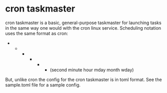 # cron taskmaster

cron taskmaster is a basic, general-purpose taskmaster for launching
tasks in the same way one would with the cron linux service. Scheduling
notation uses the same format as cron:

 
* * * * * * (second minute hour mday month wday) 

But, unlike cron the config for the cron taskmaster is in toml format. 
See the sample.toml file for a sample config.


